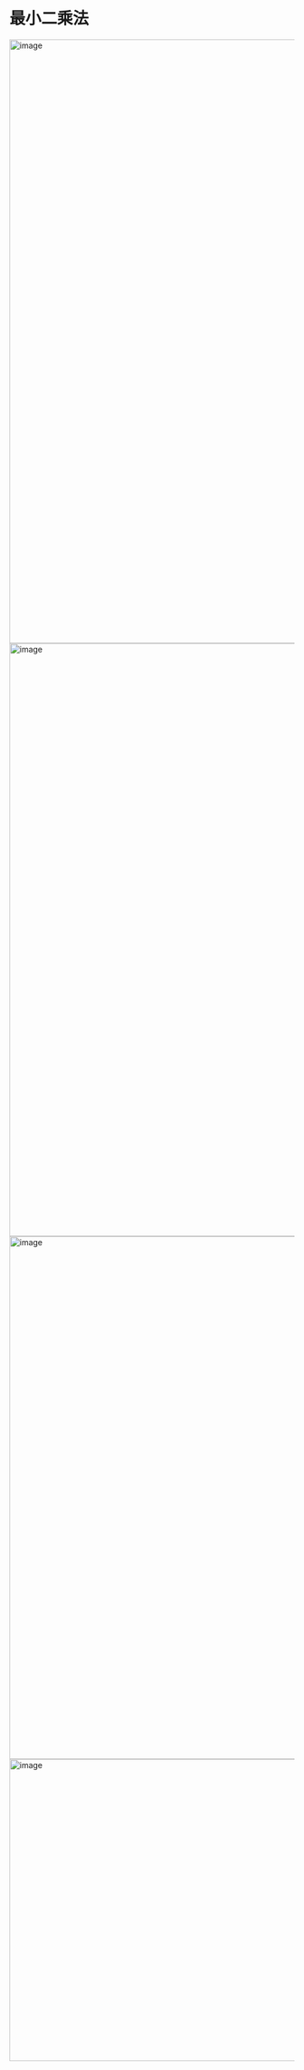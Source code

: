 # 最小二乘法

<img width="1066" alt="image" src="https://github.com/xinhaoyan/ML/assets/111496997/edf1eb2a-9278-4094-b187-c75e7ac980d6">

<img width="1047" alt="image" src="https://github.com/xinhaoyan/ML/assets/111496997/0501fa7d-75c7-48de-9dd6-02df3944975f">

<img width="923" alt="image" src="https://github.com/xinhaoyan/ML/assets/111496997/3371634f-b33e-4056-8309-8f137c6e6ef8">

<img width="533" alt="image" src="https://github.com/xinhaoyan/ML/assets/111496997/ce2c58d1-30d9-4443-bfb8-553c3d17552f">
